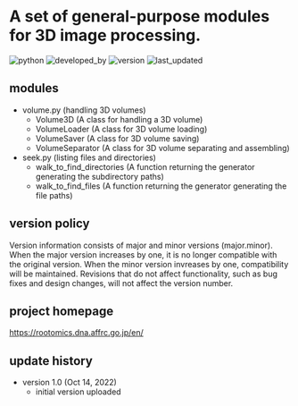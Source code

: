 # A set of general-purpose modules for 3D image processing.

![python](https://img.shields.io/badge/Python->3.8-lightgreen)
![developed_by](https://img.shields.io/badge/developed%20by-Shota_Teramoto-lightgreen)
![version](https://img.shields.io/badge/version-1.0-lightgreen)
![last_updated](https://img.shields.io/badge/last_update-October_14,_2022-lightgreen)

## modules

- volume.py (handling 3D volumes)
  - Volume3D (A class for handling a 3D volume)
  - VolumeLoader (A class for 3D volume loading)
  - VolumeSaver (A class for 3D volume saving)
  - VolumeSeparator (A class for 3D volume separating and assembling)
- seek.py (listing files and directories)
  - walk_to_find_directories (A function returning the generator generating the subdirectory paths)
  - walk_to_find_files (A function returning the generator generating the file paths)

## version policy

Version information consists of major and minor versions (major.minor). When the major version increases by one, it is no longer compatible with the original version. When the minor version invreases by one, compatibility will be maintained. Revisions that do not affect functionality, such as bug fixes and design changes, will not affect the version number.

## project homepage
https://rootomics.dna.affrc.go.jp/en/

## update history

- version 1.0 (Oct 14, 2022)
  - initial version uploaded